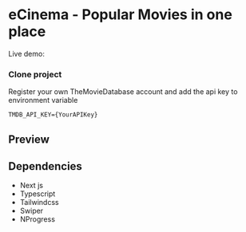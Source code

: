 # eCinema - Popular Movies in one place

Live demo: []()

### Clone project

Register your own TheMovieDatabase account and add the api key to environment variable

```
TMDB_API_KEY={YourAPIKey}
```

## Preview

## Dependencies

- Next js
- Typescript
- Tailwindcss
- Swiper
- NProgress
